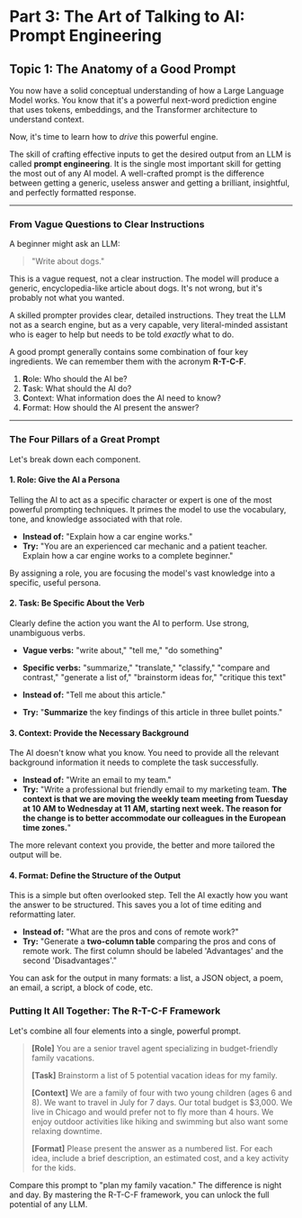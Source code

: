 # Part 3: The Art of Talking to AI: Prompt Engineering
## Topic 1: The Anatomy of a Good Prompt

You now have a solid conceptual understanding of how a Large Language Model works. You know that it's a powerful next-word prediction engine that uses tokens, embeddings, and the Transformer architecture to understand context.

Now, it's time to learn how to *drive* this powerful engine.

The skill of crafting effective inputs to get the desired output from an LLM is called **prompt engineering**. It is the single most important skill for getting the most out of any AI model. A well-crafted prompt is the difference between getting a generic, useless answer and getting a brilliant, insightful, and perfectly formatted response.

---

### From Vague Questions to Clear Instructions

A beginner might ask an LLM:
> "Write about dogs."

This is a vague request, not a clear instruction. The model will produce a generic, encyclopedia-like article about dogs. It's not wrong, but it's probably not what you wanted.

A skilled prompter provides clear, detailed instructions. They treat the LLM not as a search engine, but as a very capable, very literal-minded assistant who is eager to help but needs to be told *exactly* what to do.

A good prompt generally contains some combination of four key ingredients. We can remember them with the acronym **R-T-C-F**.

1.  **R**ole: Who should the AI be?
2.  **T**ask: What should the AI do?
3.  **C**ontext: What information does the AI need to know?
4.  **F**ormat: How should the AI present the answer?

---

### The Four Pillars of a Great Prompt

Let's break down each component.

#### 1. Role: Give the AI a Persona

Telling the AI to act as a specific character or expert is one of the most powerful prompting techniques. It primes the model to use the vocabulary, tone, and knowledge associated with that role.

*   **Instead of:** "Explain how a car engine works."
*   **Try:** "You are an experienced car mechanic and a patient teacher. Explain how a car engine works to a complete beginner."

By assigning a role, you are focusing the model's vast knowledge into a specific, useful persona.

#### 2. Task: Be Specific About the Verb

Clearly define the action you want the AI to perform. Use strong, unambiguous verbs.

*   **Vague verbs:** "write about," "tell me," "do something"
*   **Specific verbs:** "summarize," "translate," "classify," "compare and contrast," "generate a list of," "brainstorm ideas for," "critique this text"

*   **Instead of:** "Tell me about this article."
*   **Try:** "**Summarize** the key findings of this article in three bullet points."

#### 3. Context: Provide the Necessary Background

The AI doesn't know what you know. You need to provide all the relevant background information it needs to complete the task successfully.

*   **Instead of:** "Write an email to my team."
*   **Try:** "Write a professional but friendly email to my marketing team. **The context is that we are moving the weekly team meeting from Tuesday at 10 AM to Wednesday at 11 AM, starting next week. The reason for the change is to better accommodate our colleagues in the European time zones.**"

The more relevant context you provide, the better and more tailored the output will be.

#### 4. Format: Define the Structure of the Output

This is a simple but often overlooked step. Tell the AI exactly how you want the answer to be structured. This saves you a lot of time editing and reformatting later.

*   **Instead of:** "What are the pros and cons of remote work?"
*   **Try:** "Generate a **two-column table** comparing the pros and cons of remote work. The first column should be labeled 'Advantages' and the second 'Disadvantages'."

You can ask for the output in many formats: a list, a JSON object, a poem, an email, a script, a block of code, etc.

### Putting It All Together: The R-T-C-F Framework

Let's combine all four elements into a single, powerful prompt.

> **[Role]** You are a senior travel agent specializing in budget-friendly family vacations.
>
> **[Task]** Brainstorm a list of 5 potential vacation ideas for my family.
>
> **[Context]** We are a family of four with two young children (ages 6 and 8). We want to travel in July for 7 days. Our total budget is $3,000. We live in Chicago and would prefer not to fly more than 4 hours. We enjoy outdoor activities like hiking and swimming but also want some relaxing downtime.
>
> **[Format]** Please present the answer as a numbered list. For each idea, include a brief description, an estimated cost, and a key activity for the kids.

Compare this prompt to "plan my family vacation." The difference is night and day. By mastering the R-T-C-F framework, you can unlock the full potential of any LLM.

